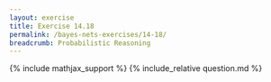 ```yaml
---
layout: exercise
title: Exercise 14.18
permalink: /bayes-nets-exercises/14-18/
breadcrumb: Probabilistic Reasoning
---
```


{% include mathjax_support %}
{% include_relative question.md %}
